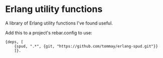 Erlang utility functions
========================

A library of Erlang utility functions I've found useful.

Add this to a project's rebar.config to use:

````
{deps, [
    {spud, ".*", {git, "https://github.com/tommay/erlang-spud.git"}}
	]}.
````
